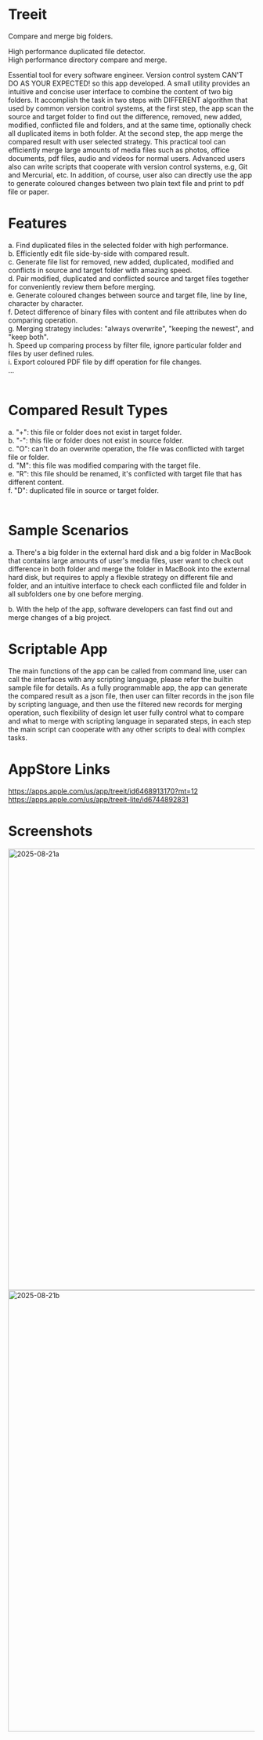 # Treeit
Compare and merge big folders.

High performance duplicated file detector.<br>
High performance directory compare and merge.<br>

Essential tool for every software engineer. Version control system CAN'T DO AS YOUR EXPECTED! so this app developed. A small utility provides an intuitive and concise user interface to combine the content of two big folders. It accomplish the task in two steps with DIFFERENT algorithm that used by common version control systems, at the first step, the app scan the source and target folder to find out the difference, removed, new added, modified, conflicted file and folders, and at the same time, optionally check all duplicated items in both folder. At the second step, the app merge the compared result with user selected strategy. This practical tool can efficiently merge large amounts of media files such as photos, office documents, pdf files, audio and videos for normal users. Advanced users also can write scripts that cooperate with version control systems, e.g, Git and Mercurial, etc. In addition, of course, user also can directly use the app to generate coloured changes between two plain text file and print to pdf file or paper.


Features
===========================
a. Find duplicated files in the selected folder with high performance.<br>
b. Efficiently edit file side-by-side with compared result.<br>
c. Generate file list for removed, new added, duplicated, modified and conflicts in source and target folder with amazing speed.<br>
d. Pair modified, duplicated and conflicted source and target files together for conveniently review them before merging.<br>
e. Generate coloured changes between source and target file, line by line, character by character.<br>
f. Detect difference of binary files with content and file attributes when do comparing operation.<br>
g. Merging strategy includes: "always overwrite", "keeping the newest", and "keep both".<br>
h. Speed up comparing process by filter file, ignore particular folder and files by user defined rules.<br>
i. Export coloured PDF file by diff operation for file changes.<br>
...<br><br>


Compared Result Types
===========================
a. "+": this file or folder does not exist in target folder.<br>
b. "-": this file or folder does not exist in source folder.<br>
c. "O": can't do an overwrite operation, the file was conflicted with target file or folder.<br>
d. "M": this file was modified comparing with the target file.<br>
e. "R": this file should be renamed, it's conflicted with target file that has different content.<br>
f. "D": duplicated file in source or target folder.<br><br>


Sample Scenarios
===========================
a. There's a big folder in the external hard disk and a big folder in MacBook that contains large amounts of user's media files, user want to check out difference in both folder and merge the folder in MacBook into the external hard disk, but requires to apply a flexible strategy on different file and folder, and an intuitive interface to check each conflicted file and folder in all subfolders one by one before merging.

b. With the help of the app, software developers can fast find out and merge changes of a big project.


Scriptable App
===========================
The main functions of the app can be called from command line, user can call the interfaces with any scripting language, please refer the builtin sample file for details. As a fully programmable app, the app can generate the compared result as a json file, then user can filter records in the json file by scripting language, and then use the filtered new records for merging operation, such flexibility of design let user fully control what to compare and what to merge with scripting language in separated steps, in each step the main script can cooperate with any other scripts to deal with complex tasks.


AppStore Links
===============
https://apps.apple.com/us/app/treeit/id6468913170?mt=12<br>
https://apps.apple.com/us/app/treeit-lite/id6744892831<br>


Screenshots
===============

<img width="1440" height="900" alt="2025-08-21a" src="https://github.com/user-attachments/assets/599c494c-2747-4775-bee1-ce21e0151aff" />
<img width="1440" height="900" alt="2025-08-21b" src="https://github.com/user-attachments/assets/22c79f4e-8168-4b45-a450-23a84577b3b7" />

